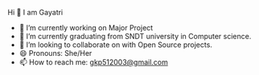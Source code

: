 Hi 👋 I am Gayatri

<!--
**Gkp51/Gkp51** is a ✨ _special_ ✨ repository because its `README.md` (this file) appears on your GitHub profile.

Here are some ideas to get you started:
-->
- 🔭 I’m currently working on Major Project
- 🌱 I’m currently graduating from SNDT university in Computer science.
- 👯 I’m looking to collaborate on with Open Source projects.
- 😄 Pronouns: She/Her
- 📫 How to reach me: gkp512003@gmail.com

